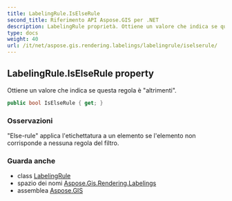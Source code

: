 ```yaml
---
title: LabelingRule.IsElseRule
second_title: Riferimento API Aspose.GIS per .NET
description: LabelingRule proprietà. Ottiene un valore che indica se questa regola è altrimenti.
type: docs
weight: 40
url: /it/net/aspose.gis.rendering.labelings/labelingrule/iselserule/
---
```

## LabelingRule.IsElseRule property

Ottiene un valore che indica se questa regola è "altrimenti".

```csharp
public bool IsElseRule { get; }
```

### Osservazioni

"Else-rule" applica l'etichettatura a un elemento se l'elemento non corrisponde a nessuna regola del filtro.

### Guarda anche

* class [LabelingRule](../)
* spazio dei nomi [Aspose.Gis.Rendering.Labelings](../../labelingrule/)
* assemblea [Aspose.GIS](../../../)


